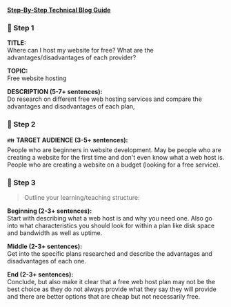
**[Step-By-Step Technical Blog Guide](https://hq.bitproject.org/how-to-write-a-technical-blog/)**

### :pushpin: Step 1
**TITLE:**    
Where can I host my website for free? What are the advantages/disadvantages of each provider?

**TOPIC:**    
Free website hosting

**DESCRIPTION (5-7+ sentences):**    
Do research on different free web hosting services and compare the advantages and disadvantages of each plan,

### :pushpin: Step 2
:family: **TARGET AUDIENCE (3-5+ sentences):**    
People who are beginners in website development. May be people who are creating a website for the first time and don't even know what a web host is.
People who are creating a website on a budget (looking for a free service).

### :pushpin: Step 3
> Outline your learning/teaching structure: 

**Beginning (2-3+ sentences):**    
Start with describing what a web host is and why you need one. Also go into what characteristics you should look for within a plan like
disk space and bandwidth as well as uptime.

**Middle (2-3+ sentences):**    
Get into the specific plans researched and describe the advantages and disadvantages of each one.

**End (2-3+ sentences):**    
Conclude, but also make it clear that a free web host plan may not be the best choice as they do not always provide what
they say they will provide and there are better options that are cheap but not necessarily free.

